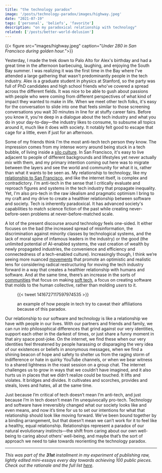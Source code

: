 ```yaml
---
title: "the technology paradox"
image: '/posts/technology-paradox/images/highway.jpeg'
date: "2021-07-19"
tags: ['personal', 'beliefs', 'favorite']
description: "on my paradoxical relationship with technology"
related: ['/posts/better-world-delusion']
---
```


{{< figure src="images/highway.jpeg" caption="*Under 280 in San Francisco during golden hour.*">}}

Yesterday, I made the trek down to Palo Alto for Alex's birthday and had a great time in the afternoon barbecuing, laughing, and enjoying the South Bay summer. I was realizing it was the first time in the Bay where I've attended a large gathering that wasn't predominantly people in the tech industry. Alex is a graduate student in physics at Stanford, so the party was full of PhD candidates and high school friends who've covered a spread across the different fields. It was nice to be able to gush about passions with people who were coming from different perspectives of what kind of impact they wanted to make in life. When we meet other tech folks, it's easy for the conversation to slide into one that feels similar to those screening conversations you wait 30 minutes in line for at stuffy career fairs. Before you know it, you're deep in a dialogue about the tech industry and what you do in your day-to-day—the industry likes to consume, to subsume all topics around it, much like it does with society. It notably felt good to escape that cage for a little, even if just for an afternoon.

Some of my friends think I'm the most anti-tech tech person they know. The impression comes from my intense worry around being stuck in a tech bubble, of living inside a [silo culture](https://spencerchang.substack.com/p/the-solo-culture). In San Francisco, it's easy to live adjacent to people of different backgrounds and lifestyles yet never actually *mix* with them, and my primary intention coming out here was to migrate between the layers and see the world and community for what it is, rather than what it wants to be seen as. My relationship to technology, like my [relationship to San Francisco](/posts/better-world-delusion/), and like the internet itself, is complex and contradictory. I'm anti-tech in the sense that I critically evaluate and reproach figures and systems in the tech industry that propagate inequality. Yet, I'm also pro-tech in the raw idealism and pragmatic optimism I bring to my craft and my drive to create a healthier relationship between software and society. Tech is inherently paradoxical. It has advanced society's capabilities to match science fiction of the past while creating never-before-seen problems at never-before-matched scale.

A lot of the present discourse around technology feels one-sided. It either focuses on the bad (the increased spread of misinformation, the discrimination against minority classes by technological systems, and the lack of moral spine of infamous leaders in the industry) or the good (the unlimited potential of AI-enabled systems, the vast creation of wealth by newly propagated industries, the convenience and efficiency and connectedness of a tech-enabled culture). Increasingly though, I think we’re seeing more nuanced [movements](http://reboothq.substack.com) that promote an optimistic and realistic lens for considering radical restructuring for moving the tech industry forward in a way that creates a healthier relationship with humans and software. And at the same time, there’s an increase in the sorts of [communities](https://tinyfactories.space/) that focus on making [soft tech](https://mmm.page/helena.soft_tech), a focus on creating software that molds to the human collective, rather than molding *users* to it.


<figure class="embed">
    {{< tweet 1416727117597974535 >}}
    <figcaption><p>an example of how people in tech try to caveat their affiliations because of this paradox.</p></figcaption>
</figure>

Our relationship to our software and technology is like a relationship we have with people in our lives. With our partners and friends and family, we can run into philosophical differences that grind against our very identities, support each other in the darkest of times, or just share a funny moment in that airy space post-joke. On the internet, we find these when our very identities feel threatened by people harassing or disparaging the very idea of our existences or beliefs in anonymous messages, when we find a shining beacon of hope and safety to shelter us from the raging storm of indifference or hate in quirky YouTube channels, or when we bear witness to a shared lightness in the roast session on a group chat. The internet challenges us to grow in ways that we couldn’t have imagined, and it also hurts us in places that we didn’t realize could be touched. It lifts and violates. It bridges and divides. It cultivates and scorches, provides and steals, loves and hates, all at the same time.

Just because I’m critical of tech doesn’t mean I’m anti-tech, and just because I’m in tech doesn’t mean I’m unequivocally pro-tech. Technology and software have irreversibly changed what our society looks like and even means, and now it’s time for us to set our intentions for what that relationship should look like moving forward. We’ve been bound together by a binding arrangement, but that doesn’t mean we can’t work for it to feel like a healthy, equal relationship. Relationships represent a paradox of our natural evolutionary instincts—the shift from caring about our own well-being to caring about others’ well-being, and maybe that’s the sort of approach we need to take towards reorienting the technology paradox.

----------

*This was part of the* ***31st*** *installment in my experiment of publishing raw, lightly edited mini-essays every day towards achieving 100 public pieces. Check out the rationale and the full list* [*here*](/experiments/100posts/).
